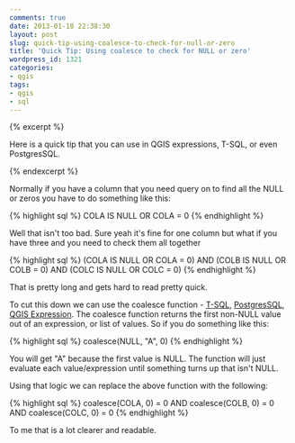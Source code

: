 ```yaml
---
comments: true
date: 2013-01-18 22:38:30
layout: post
slug: quick-tip-using-coalesce-to-check-for-null-or-zero
title: 'Quick Tip: Using coalesce to check for NULL or zero'
wordpress_id: 1321
categories:
- qgis
tags:
- qgis
- sql
---
```


{% excerpt %}

Here is a quick tip that you can use in QGIS expressions, T-SQL, or even PostgresSQL.

{% endexcerpt %}

Normally if you have a column that you need query on to find all the NULL or zeros you have to do something like this:

{% highlight sql %}
COLA IS NULL OR COLA = 0
{% endhighlight %}

Well that isn't too bad. Sure yeah it's fine for one column but what if you have three and you need to check them all together

{% highlight sql %}
(COLA IS NULL OR COLA = 0) AND (COLB IS NULL OR COLB = 0) AND (COLC IS NULL OR COLC = 0)
{% endhighlight %}

That is pretty long and gets hard to read pretty quick.

To cut this down we can use the coalesce function - [T-SQL](http://msdn.microsoft.com/en-us/library/ms190349.aspx), [PostgresSQL](http://www.postgresql.org/docs/8.1/static/functions-conditional.html), [QGIS Expression](https://raw.github.com/qgis/Quantum-GIS/master/resources/function_help/coalesce-en_US). The coalesce function returns the first non-NULL value out of an expression, or list of values. So if you do something like this:

{% highlight sql %}
coalesce(NULL, "A", 0)
{% endhighlight %}

You will get "A" because the first value is NULL. The function will just evaluate each value/expression until something turns up that isn't NULL.

Using that logic we can replace the above function with the following:

{% highlight sql %}
coalesce(COLA, 0) = 0 AND coalesce(COLB, 0) = 0 AND coalesce(COLC, 0) = 0
{% endhighlight %}

To me that is a lot clearer and readable.

